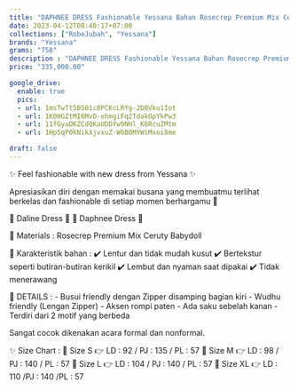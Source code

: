 ```yaml
---
title: "DAPHNEE DRESS Fashionable Yessana Bahan Rosecrep Premium Mix Ceruty Babydoll Ori"
date: 2023-04-12T08:40:17+07:00
collections: ["RobeJubah", "Yessana"]
brands: "Yessana"
grams: "750"
description : "DAPHNEE DRESS Fashionable Yessana Bahan Rosecrep Premium Mix Ceruty Babydoll Ori"
price: "335,000.00"

google_drive:
  enable: true
  pics:
  - url: 1msTwTt5BS01c8PCKcLRYg-2D8Vku1Iot
  - url: 1K0HGZtMI6MvD-ehmgiFq2TdakOpYkPw3
  - url: 11fGyaDKZCdQKaUDDYw9NHl_K6RcuZMtm
  - url: 1Hp5qP0kNikXjvxuZ-W6B0MYWiMxoi8me

draft: false
---
```


✨ Feel fashionable with new dress from Yessana ✨

Apresiasikan diri dengan memakai busana yang membuatmu terlihat berkelas dan fashionable di setiap momen berhargamu 🤗

🌸 Daline Dress 🌸
🌸 Daphnee Dress 🌸

💎 Materials     :  Rosecrep Premium Mix Ceruty Babydoll

💎 Karakteristik bahan : 
✔️ Lentur dan tidak mudah kusut
✔️ Bertekstur seperti butiran-butiran kerikil
✔️ Lembut dan nyaman saat dipakai
✔️ Tidak menerawang

💎 DETAILS : 
    - Busui friendly dengan Zipper disamping bagian kiri
    - Wudhu friendly (Lengan Zipper)
    - Aksen rompi paten
    - Ada saku sebelah kanan
    - Terdiri dari 2 motif yang berbeda

Sangat cocok dikenakan acara formal dan nonformal.

✨ Size Chart :
    🍭 Size S   👉 LD : 92 / PJ : 135 / PL : 57
    🍭 Size M  👉 LD : 98 / PJ : 140 / PL : 57
    🍭 Size L   👉 LD : 104 / PJ : 140 / PL : 57
    🍭 Size XL 👉 LD : 110 /PJ : 140 /PL : 57     
